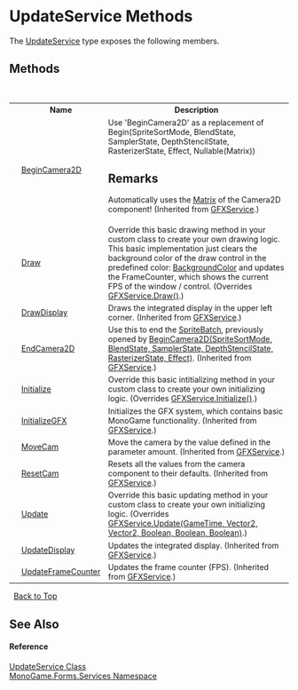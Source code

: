 # UpdateService Methods
 

The <a href="b3320f0f-601f-9074-20d6-72d4bd7626d6">UpdateService</a> type exposes the following members.


## Methods
&nbsp;<table><tr><th></th><th>Name</th><th>Description</th></tr><tr><td>![Public method](media/pubmethod.gif "Public method")</td><td><a href="eda18a77-5c46-d604-3720-3efb877af33c">BeginCamera2D</a></td><td>
Use 'BeginCamera2D' as a replacement of Begin(SpriteSortMode, BlendState, SamplerState, DepthStencilState, RasterizerState, Effect, Nullable(Matrix))

## Remarks
Automatically uses the <a href="http://msdn2.microsoft.com/en-us/library/bb197911" target="_blank">Matrix</a> of the Camera2D component!
 (Inherited from <a href="843019aa-13ba-6e12-701f-4f88fdd1092a">GFXService</a>.)</td></tr><tr><td>![Public method](media/pubmethod.gif "Public method")</td><td><a href="b97bf35c-18b6-64d0-c0dc-ce918db2d043">Draw</a></td><td>
Override this basic drawing method in your custom class to create your own drawing logic. This basic implementation just clears the background color of the draw control in the predefined color: <a href="b7e4a968-30f9-4a35-4057-d798b9f51d17">BackgroundColor</a> and updates the FrameCounter, which shows the current FPS of the window / control.
 (Overrides <a href="eae4696d-eacc-2779-a2e6-3c27c0651f9e">GFXService.Draw()</a>.)</td></tr><tr><td>![Public method](media/pubmethod.gif "Public method")</td><td><a href="7dbf7eea-d514-7f07-9870-6298c89b4bcc">DrawDisplay</a></td><td>
Draws the integrated display in the upper left corner.
 (Inherited from <a href="843019aa-13ba-6e12-701f-4f88fdd1092a">GFXService</a>.)</td></tr><tr><td>![Public method](media/pubmethod.gif "Public method")</td><td><a href="7561744e-c309-7efc-6bbd-33773d56795f">EndCamera2D</a></td><td>
Use this to end the <a href="http://msdn2.microsoft.com/en-us/library/bb199034" target="_blank">SpriteBatch</a>, previously opened by <a href="eda18a77-5c46-d604-3720-3efb877af33c">BeginCamera2D(SpriteSortMode, BlendState, SamplerState, DepthStencilState, RasterizerState, Effect)</a>.
 (Inherited from <a href="843019aa-13ba-6e12-701f-4f88fdd1092a">GFXService</a>.)</td></tr><tr><td>![Public method](media/pubmethod.gif "Public method")</td><td><a href="395c81f9-43d1-f8eb-c8ae-d48aaf2aea8f">Initialize</a></td><td>
Override this basic intitializing method in your custom class to create your own initializing logic.
 (Overrides <a href="7b72cfd6-d8fc-f65f-3ffb-4775b9ca4fe8">GFXService.Initialize()</a>.)</td></tr><tr><td>![Public method](media/pubmethod.gif "Public method")</td><td><a href="0aa9f24c-4e50-5272-5691-e8827765032c">InitializeGFX</a></td><td>
Initializes the GFX system, which contains basic MonoGame functionality.
 (Inherited from <a href="843019aa-13ba-6e12-701f-4f88fdd1092a">GFXService</a>.)</td></tr><tr><td>![Public method](media/pubmethod.gif "Public method")</td><td><a href="c90465a3-011a-cfff-1887-2181085dc72f">MoveCam</a></td><td>
Move the camera by the value defined in the parameter amount.
 (Inherited from <a href="843019aa-13ba-6e12-701f-4f88fdd1092a">GFXService</a>.)</td></tr><tr><td>![Public method](media/pubmethod.gif "Public method")</td><td><a href="ce4fbfc6-6624-a469-a278-70b051a15c0d">ResetCam</a></td><td>
Resets all the values from the camera component to their defaults.
 (Inherited from <a href="843019aa-13ba-6e12-701f-4f88fdd1092a">GFXService</a>.)</td></tr><tr><td>![Public method](media/pubmethod.gif "Public method")</td><td><a href="69b9a7f8-fede-cd08-0aa3-05ef4700de58">Update</a></td><td>
Override this basic updating method in your custom class to create your own initializing logic.
 (Overrides <a href="4f227221-a589-7846-c690-9637a9f746be">GFXService.Update(GameTime, Vector2, Vector2, Boolean, Boolean, Boolean)</a>.)</td></tr><tr><td>![Public method](media/pubmethod.gif "Public method")</td><td><a href="95156b3e-9488-7365-b61a-a10f3fb857fa">UpdateDisplay</a></td><td>
Updates the integrated display.
 (Inherited from <a href="843019aa-13ba-6e12-701f-4f88fdd1092a">GFXService</a>.)</td></tr><tr><td>![Public method](media/pubmethod.gif "Public method")</td><td><a href="bf788c29-ee9a-b3d5-26e0-cb48bf3a4138">UpdateFrameCounter</a></td><td>
Updates the frame counter (FPS).
 (Inherited from <a href="843019aa-13ba-6e12-701f-4f88fdd1092a">GFXService</a>.)</td></tr></table>&nbsp;
<a href="#updateservice-methods">Back to Top</a>

## See Also


#### Reference
<a href="b3320f0f-601f-9074-20d6-72d4bd7626d6">UpdateService Class</a><br /><a href="0e732159-5c83-72a0-ba31-6e6659d34a21">MonoGame.Forms.Services Namespace</a><br />
